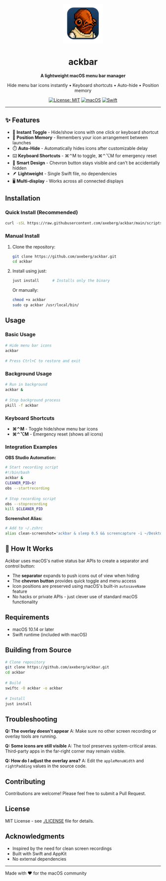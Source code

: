 <div align="center">
  <img src="./img/ackbar.png" alt="Ackbar Icon" width="128" height="128">

  # ackbar

  **A lightweight macOS menu bar manager**

  Hide menu bar icons instantly • Keyboard shortcuts • Auto-hide • Position memory

  [![License: MIT](https://img.shields.io/badge/License-MIT-yellow.svg)](https://opensource.org/licenses/MIT)
  [![macOS](https://img.shields.io/badge/macOS-10.14+-blue.svg)](https://www.apple.com/macos/)
  [![Swift](https://img.shields.io/badge/Swift-5.0+-orange.svg)](https://swift.org/)
</div>

---

## ✨ Features

- 🚀 **Instant Toggle** - Hide/show icons with one click or keyboard shortcut
- 💾 **Position Memory** - Remembers your icon arrangement between launches
- ⏱️ **Auto-Hide** - Automatically hides icons after customizable delay
- ⌨️ **Keyboard Shortcuts** - ⌘⌃M to toggle, ⌘⌃⌥M for emergency reset
- 🎯 **Smart Design** - Chevron button stays visible and can't be accidentally hidden
- 🪶 **Lightweight** - Single Swift file, no dependencies
- 🖥️ **Multi-display** - Works across all connected displays

## Installation

### Quick Install (Recommended)

```bash
curl -sSL https://raw.githubusercontent.com/axeberg/ackbar/main/scripts/install.sh | bash
```

### Manual Install

1. Clone the repository:
   ```bash
   git clone https://github.com/axeberg/ackbar.git
   cd ackbar
   ```

2. Install using just:
   ```bash
   just install      # Installs only the binary
   ```

   Or manually:
   ```bash
   chmod +x ackbar
   sudo cp ackbar /usr/local/bin/
   ```

## Usage

### Basic Usage

```bash
# Hide menu bar icons
ackbar

# Press Ctrl+C to restore and exit
```

### Background Usage

```bash
# Run in background
ackbar &

# Stop background process
pkill -f ackbar
```

### Keyboard Shortcuts

- **⌘⌃M** - Toggle hide/show menu bar icons
- **⌘⌃⌥M** - Emergency reset (shows all icons)

### Integration Examples

**OBS Studio Automation:**
```bash
# Start recording script
#!/bin/bash
ackbar &
CLEANER_PID=$!
obs --startrecording

# Stop recording script
obs --stoprecording
kill $CLEANER_PID
```

**Screenshot Alias:**
```bash
# Add to ~/.zshrc
alias clean-screenshot='ackbar & sleep 0.5 && screencapture -i ~/Desktop/screenshot.png; pkill -f ackbar'
```

## 🔧 How It Works

Ackbar uses macOS's native status bar APIs to create a separator and control button:
- The **separator** expands to push icons out of view when hiding
- The **chevron button** provides quick toggle and menu access
- Icon positions are preserved using macOS's built-in `autosaveName` feature
- No hacks or private APIs - just clever use of standard macOS functionality

## Requirements

- macOS 10.14 or later
- Swift runtime (included with macOS)

## Building from Source

```bash
# Clone repository
git clone https://github.com/axeberg/ackbar.git
cd ackbar

# Build
swiftc -O ackbar -o ackbar

# Install
just install
```

## Troubleshooting

**Q: The overlay doesn't appear**
A: Make sure no other screen recording or overlay tools are running.

**Q: Some icons are still visible**
A: The tool preserves system-critical areas. Third-party apps in the far-right corner may remain visible.

**Q: How do I adjust the overlay area?**
A: Edit the `appleMenuWidth` and `rightPadding` values in the source code.

## Contributing

Contributions are welcome! Please feel free to submit a Pull Request.

## License

MIT License - see [./LICENSE](LICENSE) file for details.

## Acknowledgments

- Inspired by the need for clean screen recordings
- Built with Swift and AppKit
- No external dependencies

---

Made with ❤️ for the macOS community
